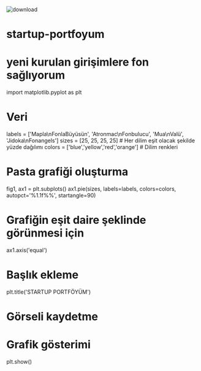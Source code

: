 ![download](https://github.com/umutokcurmr/starup-portfoyum/assets/132665364/958ac6ed-cf2c-405b-837a-6aa751eaaf7d)
# startup-portfoyum
# yeni kurulan girişimlere fon sağlıyorum
import matplotlib.pyplot as plt
# Veri
labels = ['Mapla\nFonlaBüyüsün', 'Atronmac\nFonbulucu', 'Mua\nValü', 'Jidoka\nFonangels']
sizes = [25, 25, 25, 25]  # Her dilim eşit olacak şekilde yüzde dağılımı
colors = ['blue','yellow','red','orange']  # Dilim renkleri
# Pasta grafiği oluşturma
fig1, ax1 = plt.subplots()
ax1.pie(sizes, labels=labels, colors=colors, autopct='%1.1f%%',
        startangle=90)
# Grafiğin eşit daire şeklinde görünmesi için
ax1.axis('equal')
# Başlık ekleme
plt.title('STARTUP PORTFÖYÜM')
# Görseli kaydetme
# Grafik gösterimi
plt.show()
